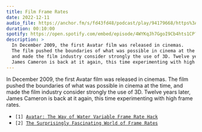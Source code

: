 ```yaml
---
title: Film Frame Rates
date: 2022-12-11
audio_file: https://anchor.fm/s/fd43fd48/podcast/play/94179668/https%3A%2F%2Fd3ctxlq1ktw2nl.cloudfront.net%2Fstaging%2F2024-10-9%2Fe53c70a3-d09f-07ac-bf32-18ca663d368e.mp3
duration: 00:10:00
spotify: https://open.spotify.com/embed/episode/4WYKqJh7GgoI9Cb4hts1CP?utm_source=generator&theme=0
description: >
  In December 2009, the first Avatar film was released in cinemas.
  The film pushed the boundaries of what was possible in cinema at the time,
  and made the film industry consider strongly the use of 3D. Twelve years later,
  James Cameron is back at it again, this time experimenting with high frame rates. 
---
```


In December 2009, the first Avatar film was released in cinemas. The film pushed the boundaries of what was possible in cinema at the time, and made the film industry consider strongly the use of 3D. Twelve years later, James Cameron is back at it again, this time experimenting with high frame rates.

<ul class="references">
  <li><code>[1] <a href="https://variety.com/2022/film/news/james-cameron-simple-hack-high-frame-rate-avatar-the-way-of-water-1235394544/">Avatar: The Way of Water Variable Frame Rate Hack</a></code></li>
  <li><code>[2] <a href="https://www.premiumbeat.com/blog/advanced-look-into-frame-rates/">The Surprisingly Fascinating World of Frame Rates</a></code></li>
</ul>

